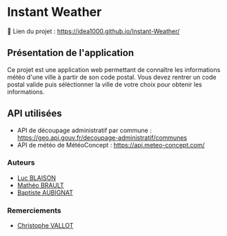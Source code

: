 # Instant Weather

:memo: Lien du projet : https://idea1000.github.io/Instant-Weather/

## Présentation de l'application

Ce projet est une application web permettant de connaître les informations météo d'une ville à partir de son code postal. Vous devez rentrer un code postal valide puis séléctionner la ville de votre choix pour obtenir les informations.

## API utilisées
- API de découpage administratif par commune : https://geo.api.gouv.fr/decoupage-administratif/communes
- API de météo de MétéoConcept : https://api.meteo-concept.com/

### Auteurs
- [Luc BLAISON](https://github.com/blaison160)
- [Mathéo BRAULT](https://github.com/Idea1000)
- [Baptiste AUBIGNAT](https://github.com/baptiste-aubignat)

### Remerciements
- [Christophe VALLOT](https://github.com/princecorg)